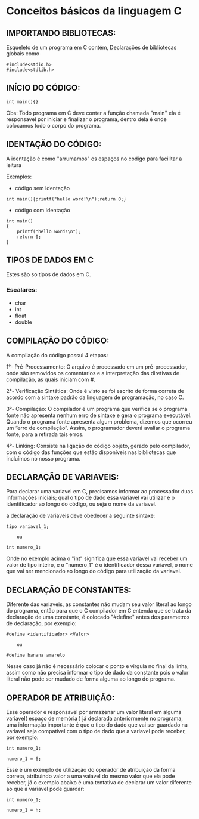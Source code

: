 # Conceitos básicos da linguagem C
## IMPORTANDO BIBLIOTECAS:

Esqueleto de um programa em C contém, Declarações de bibliotecas globais como

```
#include<stdio.h> 
#include<stdlib.h>
```

## INÍCIO DO CÓDIGO:

```
int main(){}
```

Obs: Todo programa em C deve conter a função chamada "main" ela é responsavel por iniciar e finalizar o programa, dentro dela é onde colocamos todo o corpo do programa.

## IDENTAÇÃO DO CÓDIGO:

A identação é como "arrumamos" os espaços no codigo para facilitar a leitura

Exemplos:

- código sem Identação

```
int main(){printf("hello word!\n");return 0;}
```

- código com Identação

```
int main()
{
    printf("hello word!\n");
    return 0;
}
```
 
## TIPOS DE DADOS EM C

Estes são so tipos de dados em C.

### Escalares:

- char 
- int
- float
- double


## COMPILAÇÃO DO CÓDIGO:

A compilação do código possui 4 etapas:

1°- Pré-Processamento:
    O arquivo é processado em um pré-processador, onde são removidos os comentarios e a interpretação das diretivas de compilação, as quais iniciam com #.

2°- Verificação Sintática:
    Onde é visto se foi escrito de forma correta de acordo com a sintaxe padrão da linguagem de programação, no caso C.

3°- Compilação:
    O compilador é um programa que verifica se o
    programa fonte não apresenta nenhum erro de sintaxe e gera o
    programa executável. Quando o programa fonte apresenta algum
    problema, dizemos que ocorreu um “erro de compilação”. Assim, o
    programador deverá avaliar o programa fonte, para a retirada tais
    erros.

4°- Linking:
    Consiste na ligação do código objeto, gerado pelo compilador, 
    com o código das funções que estão disponíveis nas bibliotecas 
    que incluímos no nosso programa.
    



## DECLARAÇÃO DE VARIAVEIS:
    
Para declarar uma variavel em C, precisamos informar ao processador duas informações iniciais;
qual o tipo de dado essa variavel vai utilizar e o identificador ao longo do código, ou seja o nome da variavel.

a declaração de variaveis deve obedecer a seguinte sintaxe:

```
tipo variavel_1;
    
    ou 
    
int numero_1;
```

Onde no exemplo acima o "int" significa que essa variavel vai receber um valor de tipo inteiro, e o "numero_1" é o identificador dessa variavel, o nome que vai ser mencionado ao longo do código para utilização da variavel.



## DECLARAÇÃO DE CONSTANTES:

Diferente das variaveis, as constantes não mudam seu valor literal ao longo do programa, então para que o C compilador em C entenda que se trata da declaração de uma constante, é colocado "#define" antes dos parametros de declaração, por exemplo:

```
#define <identificador> <Valor>

    ou

#define banana amarelo
```

Nesse caso já não é necessário colocar o ponto e virgula no final da linha, assim como não precisa informar o tipo de dado da constante pois o valor literal não pode ser mudado de forma alguma ao longo do programa.



## OPERADOR DE ATRIBUIÇÃO:

Esse operador é responsavel por armazenar um valor literal em alguma variavel( espaço de memória ) já declarada anteriormente no programa, uma informação importante é que o tipo do dado que vai ser guardado na variavel seja compativel com o tipo de dado que a variavel pode receber, por exemplo:

```
int numero_1;

numero_1 = 6;
```

Esse é um exemplo de utilização do operador de atribuição da forma correta, atribuindo valor a uma vaiavel do mesmo valor que ela pode receber, já o exemplo abaixo é uma tentativa de declarar um valor diferente ao que a variavel pode guardar:

```
int numero_1;

numero_1 = h;
```
